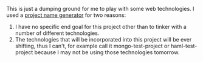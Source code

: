 This is just a dumping ground for me to play with some web technologies. I used a [project name generator](http://online-generator.com/name-generator/project-name-generator.php)
for two reasons:
1. I have no specific end goal for this project other than to tinker with a number of different technologies.
2. The technologies that will be incorporated into this project will be ever shifting, thus I can't, for example call it mongo-test-project or haml-test-project because I may not be using those technologies tomorrow.
